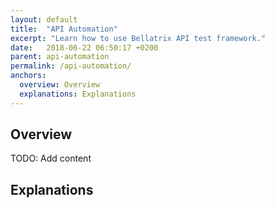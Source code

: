 ```yaml
---
layout: default
title:  "API Automation"
excerpt: "Learn how to use Bellatrix API test framework."
date:   2018-06-22 06:50:17 +0200
parent: api-automation
permalink: /api-automation/
anchors:
  overview: Overview
  explanations: Explanations
---
```

Overview
--------
TODO: Add content


Explanations
------------

